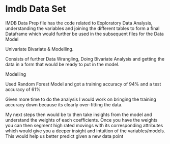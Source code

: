 # Imdb Data Set

IMDB Data Prep file has the code related to Exploratory Data Analysis, understanding the variables and joining the different tables to form a final Dataframe which would further be used in the subsequent files for the Data Model

Univariate Bivariate & Modelling. 

Consists of further Data Wrangling, Doing Bivariate Analysis and getting the data in a form that would be ready to put in the model. 

Modelling

Used Random Forest Model and got a training accuracy of 94% and a test accuracy of 61% 

Given more time to do the analysis I would work on bringing the training accuracy down because its clearly over-fitting the data.

My next steps then would be to then take insights from the model and understand the weights of each coefficients. Once you have the weights you can then segment high rated movings with its corresponding attributes which would give you a deeper insight and intuition of the variables/models. This would help us better predict given a new data point
